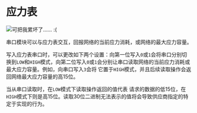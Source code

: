 # 应力表
![可把我累坏了…… :(](block:create:stressometer)

串口模块可以与应力表交互，回报网络的当前应力消耗，或网络的最大应力容量。

写入应力表串口时，可以更改如下两个设置：向第一位写入`0`或`1`会将串口分别切换到`LOW`和`HIGH`模式，向第二位写入`0`或`1`会分别让串口读取网络的当前应力消耗或最大应力容量。例如，向串口写入`3`会将 它置于`HIGH`模式，并且后续读取操作会返回网络最大应力容量的高15位。

当从串口读取时，在`LOW`模式下读取操作返回的值代表 请求的数据的低15位，在`HIGH`模式下则是高15位。读取30位二进制无法表示的值将会导致供应商指定的特定于实现的行为。
